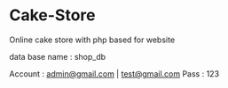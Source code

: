 # Cake-Store
Online cake store with php based for website

data base name : shop_db

Account :  admin@gmail.com |  test@gmail.com
Pass    :  123
